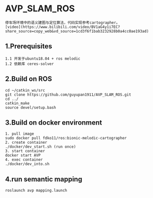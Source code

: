 # AVP_SLAM_ROS
    停车场环境中的语义建图与定位算法，代码实现参考cartographer。
    [video](https://www.bilibili.com/video/BV1aG4y1i7EC?share_source=copy_web&vd_source=1cd3f6f1bab3232928b0a4cc0ae193ad)

## 1.Prerequisites
    1.1 开发于ubuntu18.04 + ros melodic
    1.2 依赖库 ceres-solver

## 2.Build on ROS
    cd ~/catkin_ws/src
    git clone https://github.com/guyupan1911/AVP_SLAM_ROS.git
    cd ../
    catkin_make
    source devel/setup.bash

## 3.Build on docker environment
    1. pull image
    sudo docker pull fdko11/ros:bionic-melodic-cartographer
    2. create container
    ./docker/dev_start.sh (run once)
    3. start container
    docker start AVP
    4. exec container
    ./docker/dev_into.sh
    
## 4.run semantic mapping
    roslaunch avp mapping.launch
